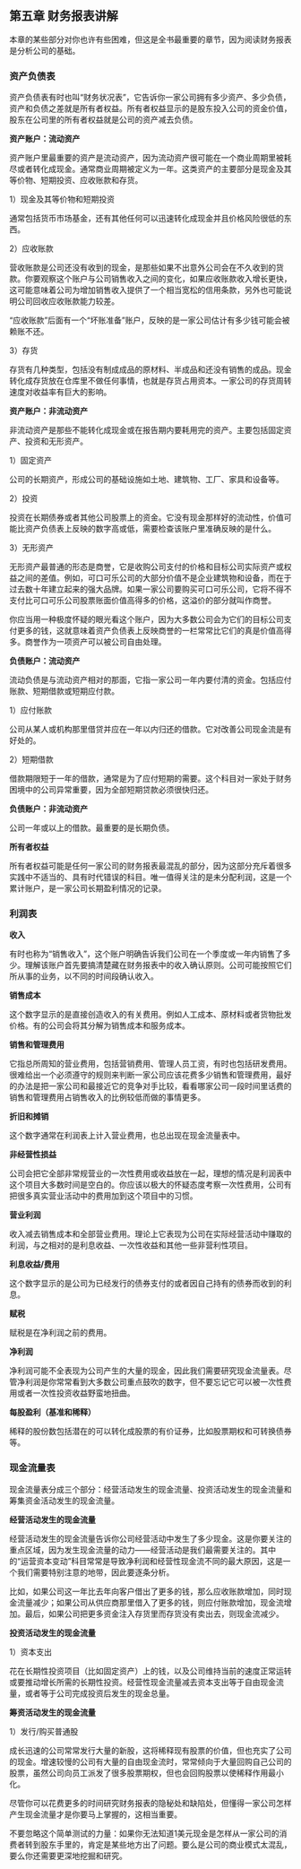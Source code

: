 ## 第五章 财务报表讲解

本章的某些部分对你也许有些困难，但这是全书最重要的章节，因为阅读财务报表是分析公司的基础。


### 资产负债表

资产负债表有时也叫“财务状况表”，它告诉你一家公司拥有多少资产、多少负债，资产和负债之差就是所有者权益。所有者权益显示的是股东投入公司的资金价值，股东在公司里的所有者权益就是公司的资产减去负债。

**资产账户：流动资产**

资产账户里最重要的资产是流动资产，因为流动资产很可能在一个商业周期里被耗尽或者转化成现金。通常商业周期被定义为一年。这类资产的主要部分是现金及其等价物、短期投资、应收账款和存货。

1）现金及其等价物和短期投资

通常包括货币市场基金，还有其他任何可以迅速转化成现金并且价格风险很低的东西。

2）应收账款

营收账款是公司还没有收到的现金，是那些如果不出意外公司会在不久收到的货款。你要观察这个账户与公司销售收入之间的变化，如果应收账款收入增长更快，这可能意味着公司为增加销售收入提供了一个相当宽松的信用条款，另外也可能说明公司回收应收账款能力较差。

“应收账款”后面有一个“坏账准备”账户，反映的是一家公司估计有多少钱可能会被赖账不还。

3）存货

存货有几种类型，包括没有制成成品的原材料、半成品和还没有销售的成品。现金转化成存货放在仓库里不做任何事情，也就是存货占用资本。一家公司的存货周转速度对收益率有巨大的影响。

**资产账户：非流动资产**

非流动资产是那些不能转化成现金或在报告期内要耗用完的资产。主要包括固定资产、投资和无形资产。

1）固定资产

公司的长期资产，形成公司的基础设施如土地、建筑物、工厂、家具和设备等。

2）投资

投资在长期债券或者其他公司股票上的资金。它没有现金那样好的流动性，价值可能比资产负债表上反映的数字高或低，需要检查该账户里准确反映的是什么。

3）无形资产

无形资产最普通的形态是商誉，它是收购公司支付的价格和目标公司实际资产或权益之间的差值。例如，可口可乐公司的大部分价值不是企业建筑物和设备，而在于过去数十年建立起来的强大品牌。如果一家公司要购买可口可乐公司，它将不得不支付比可口可乐公司股票账面价值高得多的价格，这溢价的部分就叫作商誉。

你应当用一种极度怀疑的眼光看这个账户，因为大多数公司会为它们的目标公司支付更多的钱，这就意味着资产负债表上反映商誉的一栏常常比它们的真是价值高得多。商誉作为一项资产可以被公司自由处理。

**负债账户：流动资产**

流动负债是与流动资产相对的那面，它指一家公司一年内要付清的资金。包括应付账款、短期借款或短期应付款。

1）应付账款

公司从某人或机构那里借贷并应在一年以内归还的借款。它对改善公司现金流是有好处的。

2）短期借款

借款期限短于一年的借款，通常是为了应付短期的需要。这个科目对一家处于财务困境中的公司异常重要，因为全部短期贷款必须很快归还。


**负债账户：非流动资产**

公司一年或以上的借款。最重要的是长期负债。


**所有者权益**

所有者权益可能是任何一家公司的财务报表最混乱的部分，因为这部分充斥着很多实践中不适当的、具有时代错误的科目。唯一值得关注的是未分配利润，这是一个累计账户，是一家公司长期盈利情况的记录。


### 利润表

**收入**

有时也称为“销售收入”，这个账户明确告诉我们公司在一个季度或一年内销售了多少。理解该账户首先要搞清楚藏在财务报表中的收入确认原则。公司可能按照它们所从事的业务，以不同的时间段确认收入。

**销售成本**

这个数字显示的是直接创造收入的有关费用。例如人工成本、原材料或者货物批发价格。有的公司会将其分解为销售成本和服务成本。

**销售和管理费用**

它指总所周知的营业费用，包括营销费用、管理人员工资，有时也包括研发费用。很难给出一个必须遵守的规则来判断一家公司应该花费多少销售和管理费用，最好的办法是把一家公司和最接近它的竞争对手比较，看看哪家公司一段时间里话费的销售和管理费用占销售收入的比例较低而做的事情更多。

**折旧和摊销**

这个数字通常在利润表上计入营业费用，也总出现在现金流量表中。

**非经营性损益**

公司会把它全部非常规营业的一次性费用或收益放在一起，理想的情况是利润表中这个项目大多数时间是空白的。你应该以极大的怀疑态度考察一次性费用，公司有把很多真实营业活动中的费用加到这个项目中的习惯。

**营业利润**

收入减去销售成本和全部营业费用。理论上它表现为公司在实际经营活动中赚取的利润，与之相对的是利息收益、一次性收益和其他一些非营利性项目。

**利息收益/费用**

这个数字显示的是公司为已经发行的债券支付的或者因自己持有的债券而收到的利息。

**赋税**

赋税是在净利润之前的费用。

**净利润**

净利润可能不全表现为公司产生的大量的现金，因此我们需要研究现金流量表。尽管净利润是你常常看到大多数公司重点鼓吹的数字，但不要忘记它可以被一次性费用或者一次性投资收益野蛮地扭曲。

**每股盈利（基准和稀释）**

稀释的股份数包括潜在的可以转化成股票的有价证券，比如股票期权和可转换债券等。


### 现金流量表

现金流量表分成三个部分：经营活动发生的现金流量、投资活动发生的现金流量和筹集资金活动发生的现金流量。

**经营活动发生的现金流量**

经营活动发生的现金流量告诉你公司经营活动中发生了多少现金。这是你要关注的重点区域，因为发生现金流量的动力——经营活动是我们最需要关注的。其中的“运营资本变动”科目常常是导致净利润和经营性现金流不同的最大原因，这是一个我们需要特别注意的地带，因此要逐条分析。

比如，如果公司这一年比去年向客户借出了更多的钱，那么应收账款增加，同时现金流量减少；如果公司从供应商那里借入了更多的钱，则应付账款增加，现金流增加。最后，如果公司把更多资金注入存货里而存货没有卖出去，则现金流减少。

**投资活动发生的现金流量**

1）资本支出

花在长期性投资项目（比如固定资产）上的钱，以及公司维持当前的速度正常运转或要推动增长所需的长期性投资。经营性现金流量减去资本支出等于自由现金流量，或者等于公司完成投资后发生的现金总量。

**筹资活动发生的现金流量**

1）发行/购买普通股

成长迅速的公司常常发行大量的新股，这将稀释现有股票的价值，但也充实了公司的现金。增速较慢的公司有大量的自由现金流时，常常倾向于大量回购自己公司的股票，虽然公司向员工派发了很多股票期权，但也会回购股票以使稀释作用最小化。



尽管你可以花费更多的时间研究财务报表的隐秘处和缺陷处，但懂得一家公司怎样产生现金流量才是你要马上掌握的，这相当重要。

不要忽略这个简单测试的力量：如果你无法知道1美元现金是怎样从一家公司的消费者转到股东手里的，肯定是某些地方出了问题。要么是公司的商业模式太混乱，要么你还需要更深地挖掘和研究。

